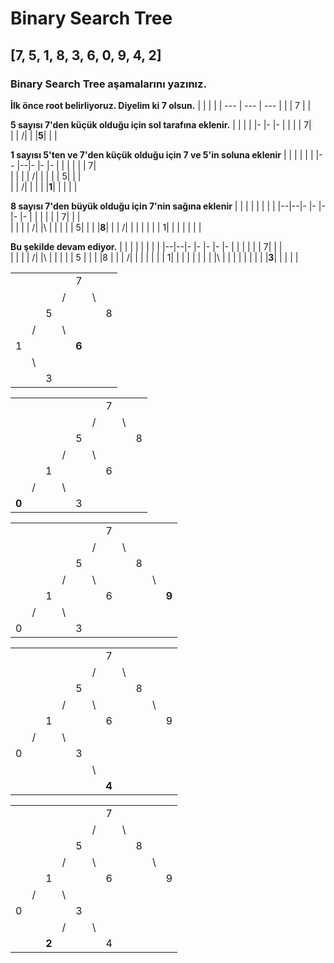 # Binary Search Tree

## [7, 5, 1, 8, 3, 6, 0, 9, 4, 2]

### Binary Search Tree aşamalarını yazınız.

**İlk önce root belirliyoruz. Diyelim ki 7 olsun.**
| | | |
| --- | --- | --- |
| | 7 | |

**5 sayısı 7'den küçük olduğu için sol tarafına eklenir.**
| | | |
|- |- |- |
| | | 7|  
| | /| |
|**5**| | |

**1 sayısı 5'ten ve 7'den küçük olduğu için 7 ve 5'in soluna eklenir**
| | | | | |
|-- |--|- |- |- |
| | | | | 7|  
| | | | /| |
| | | 5| | |  
| | /| | | |
|**1**| | | | |

**8 sayısı 7'den büyük olduğu için 7'nin sağına eklenir**
| | | | | | | |
|--|--|- |- |- |- |- |
| | | | | 7| | |  
| | | | /| |\ | |
| | | 5| | | |**8**|
| | /| | | | | |
| 1| | | | | | |

**Bu şekilde devam ediyor.**
| | | | | | | |
|--|--|- |- |- |- |- |
| | | | | 7| | |  
| | | | /| |\ | |
| | | 5 | | | |8 |
| | /| | | | | |
| 1| | | | | | |
| |\ | | | | | |
| | |**3**| | | | |

|     |     |     |     |       |     |     |
| --- | --- | --- | --- | ----- | --- | --- |
|     |     |     |     | 7     |     |     |
|     |     |     | /   |       | \   |     |
|     |     | 5   |     |       |     | 8   |
|     | /   |     | \   |       |     |     |
| 1   |     |     |     | **6** |     |     |
|     | \   |     |     |       |     |     |
|     |     | 3   |     |       |     |     |

|       |     |     |     |     |     |     |     |     |
| ----- | --- | --- | --- | --- | --- | --- | --- | --- |
|       |     |     |     |     |     | 7   |     |     |
|       |     |     |     |     | /   |     | \   |     |
|       |     |     |     | 5   |     |     |     | 8   |
|       |     |     | /   |     | \   |     |     |     |
|       |     | 1   |     |     |     | 6   |     |     |
|       | /   |     | \   |     |     |     |     |     |
| **0** |     |     |     | 3   |     |     |     |     |

|     |     |     |     |     |     |     |     |     |     |       |
| --- | --- | --- | --- | --- | --- | --- | --- | --- | --- | ----- |
|     |     |     |     |     |     | 7   |     |     |     |       |
|     |     |     |     |     | /   |     | \   |     |     |       |
|     |     |     |     | 5   |     |     |     | 8   |     |       |
|     |     |     | /   |     | \   |     |     |     | \   |       |
|     |     | 1   |     |     |     | 6   |     |     |     | **9** |
|     | /   |     | \   |     |     |     |     |     |     |       |
| 0   |     |     |     | 3   |     |     |     |     |     |       |

|     |     |     |     |     |     |       |     |     |     |     |
| --- | --- | --- | --- | --- | --- | ----- | --- | --- | --- | --- |
|     |     |     |     |     |     | 7     |     |     |     |     |
|     |     |     |     |     | /   |       | \   |     |     |     |
|     |     |     |     | 5   |     |       |     | 8   |     |     |
|     |     |     | /   |     | \   |       |     |     | \   |     |
|     |     | 1   |     |     |     | 6     |     |     |     | 9   |
|     | /   |     | \   |     |     |       |     |     |     |     |
| 0   |     |     |     | 3   |     |       |     |     |     |     |
|     |     |     |     |     | \   |       |     |     |     |     |
|     |     |     |     |     |     | **4** |     |     |     |     |

|     |     |       |     |     |     |     |     |     |     |     |
| --- | --- | ----- | --- | --- | --- | --- | --- | --- | --- | --- |
|     |     |       |     |     |     | 7   |     |     |     |     |
|     |     |       |     |     | /   |     | \   |     |     |     |
|     |     |       |     | 5   |     |     |     | 8   |     |     |
|     |     |       | /   |     | \   |     |     |     | \   |     |
|     |     | 1     |     |     |     | 6   |     |     |     | 9   |
|     | /   |       | \   |     |     |     |     |     |     |     |
| 0   |     |       |     | 3   |     |     |     |     |     |     |
|     |     |       | /   |     | \   |     |     |     |     |     |
|     |     | **2** |     |     |     | 4   |     |     |     |     |
